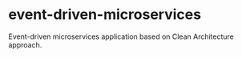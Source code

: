 # event-driven-microservices
Event-driven microservices application based on Clean Architecture approach.
